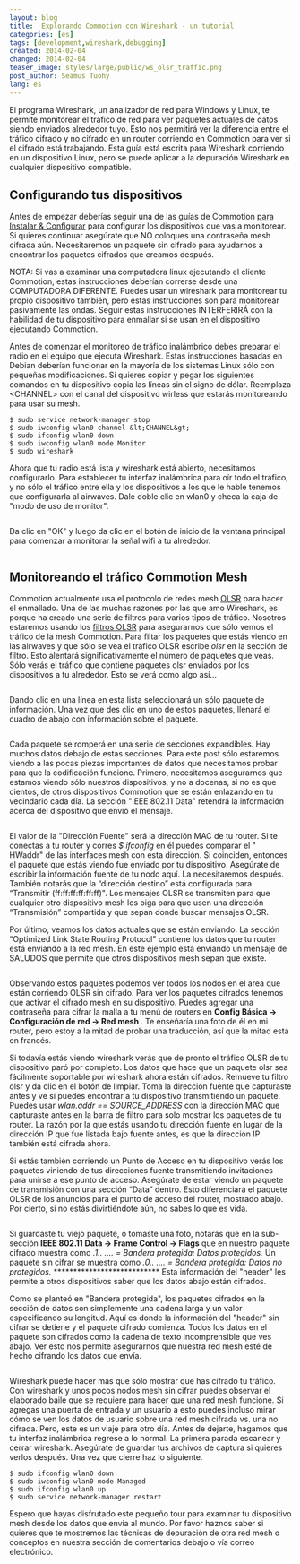 ```yaml
---
layout: blog
title:  Explorando Commotion con Wireshark - un tutorial
categories: [es]
tags: [development,wireshark,debugging]
created: 2014-02-04
changed: 2014-02-04
teaser_image: styles/large/public/ws_olsr_traffic.png
post_author: Seamus Tuohy
lang: es
---
```

<p>El programa Wireshark, un analizador de red para Windows y Linux, te permite monitorear el tráfico de red para ver paquetes actuales de datos siendo enviados alrededor tuyo. Esto nos permitirá ver la diferencia entre el tráfico cifrado y no cifrado en un router corriendo en Commotion para ver si el cifrado está trabajando. Esta guía está escrita para Wireshark corriendo en un dispositivo Linux, pero se puede aplicar a la depuración Wireshark en cualquier dispositivo compatible.<!--more--></p>

<h2>Configurando tus dispositivos</h2>

<p>Antes de empezar deberías seguir una de las guías de Commotion <a href="/docs/cck/installing-configuring"> para Instalar &amp; Configurar</a> para configurar los dispositivos que vas a monitorear. Si quieres continuar asegúrate que NO coloques una contraseña mesh cifrada aún. Necesitaremos un paquete sin cifrado para ayudarnos a encontrar los paquetes cifrados que creamos después.</p>

<p>NOTA: Si vas a examinar una computadora linux ejecutando el cliente Commotion, estas instrucciones deberían correrse desde una COMPUTADORA DIFERENTE. Puedes usar un wireshark para monitorear tu propio dispositivo también, pero estas instrucciones son para monitorear pasivamente las ondas. Seguir estas instrucciones INTERFERIRÁ con la habilidad de tu dispositivo para enmallar si se usan en el dispositivo ejecutando Commotion.</p>

<p>Antes de comenzar el monitoreo de tráfico inalámbrico debes preparar el radio en el equipo que ejecuta Wireshark. Estas instrucciones basadas en Debian deberían funcionar en la mayoría de los sistemas Linux sólo con pequeñas modificaciones. Si quieres copiar y pegar los siguientes comandos en tu dispositivo copia las líneas sin el signo de dólar. Reemplaza  &lt;CHANNEL&gt; con el canal del dispositivo wirless que estarás monitoreando para usar su mesh.</p>

	$ sudo service network-manager stop 
	$ sudo iwconfig wlan0 channel &lt;CHANNEL&gt; 
	$ sudo ifconfig wlan0 down 
	$ sudo iwconfig wlan0 mode Monitor 
	$ sudo wireshark

<p>Ahora que tu radio está lista y wireshark está abierto, necesitamos configurarlo. Para establecer tu interfaz inalámbrica para oír todo el tráfico, y no sólo el tráfico entre ella y los dispositivos a los que le hable tenemos que configurarla al airwaves. Dale doble clic en wlan0 y checa la caja de "modo de uso de monitor".</p>

<p><img alt="" src="/files/styles/large/public/ws_mon_mode.png" /></p>

<p>Da clic en "OK" y luego da clic en el botón de inicio de la ventana principal para comenzar a monitorar la señal wifi a tu alrededor.</p>

<p><img alt="" src="/files/styles/large/public/ws_traffic.png" /></p>

<h2>Monitoreando el tráfico Commotion Mesh</h2>

<p>Commotion actualmente usa el protocolo de redes mesh <a href="https://en.wikipedia.org/wiki/Optimized_Link_State_Routing_Protocol">OLSR</a>&nbsp;para hacer el enmallado. Una de las muchas razones por las que amo Wireshark, es porque ha creado una serie de filtros para varios tipos de tráfico. Nosotros estaremos usando los <a href="https://www.wireshark.org/docs/dfref/o/olsr.html">filtros OLSR</a> para asegurarnos que sólo vemos el tráfico de la mesh Commotion. Para filtar los paquetes que estás viendo en las airwaves y que sólo se vea el tráfico OLSR escribe&nbsp;<em>olsr </em> en la sección de filtro. Esto alentará significativamente el número de paquetes que veas. Sólo verás el tráfico que contiene paquetes olsr enviados por los dispositivos a tu alrededor. Esto se verá como algo así...</p>

<p><img alt="" src="/files/styles/large/public/ws_olsr_traffic.png" /></p>

<p>Dando clic en una línea en esta lista seleccionará un sólo paquete de información. Una vez que des clic en uno de estos paquetes, llenará el cuadro de abajo con información sobre el paquete.</p>

<p><img alt="" src="/files/styles/large/public/ws_olsr_packet.png" /></p>

<p>Cada paquete se romperá en una serie de secciones expandibles. Hay muchos datos debajo de estas secciones. Para este post sólo estaremos viendo a las pocas piezas importantes de datos que necesitamos probar para que la codificación funcione. Primero, necesitamos asegurarnos que estamos viendo sólo nuestros dispositivos, y no a docenas, si no es que cientos, de otros dispositivos Commotion que se están enlazando en tu vecindario cada día. La sección "IEEE 802.11 Data" retendrá la información acerca del dispositivo que envió el mensaje.</p>

<p><img alt="" src="/files/styles/large/public/ws_olsr_ieee.png" /></p>

<p>El valor de la "Dirección Fuente" será la dirección MAC de tu router. Si te conectas a tu router y corres&nbsp;<em>$ ifconfig </em> en él puedes comparar el " HWaddr" de las interfaces mesh con esta dirección. Si coinciden, entonces el paquete que estás viendo fue enviado por tu dispositivo. Asegúrate de escribir la información fuente de tu nodo aquí. La necesitaremos después. También notarás que la “dirección destino” está configurada para “Transmitir (ff:ff:ff:ff:ff:ff)". Los mensajes OLSR se transmiten para que cualquier otro dispositivo mesh los oiga para que usen una dirección “Transmisión” compartida y que sepan donde buscar mensajes OLSR.</p>

<p>Por último, veamos los datos actuales que se están enviando. La sección “Optimized Link State Routing Protocol" contiene los datos que tu router está enviando a la red mesh. En este ejemplo está enviando un mensaje de SALUDOS que permite que otros dispositivos mesh sepan que existe.</p>

<p><img alt="" src="/files/styles/large/public/ws_OLSR_TC_message.png" /></p>

<p>Observando estos paquetes podemos ver todos los nodos en el area que están corriendo OLSR sin cifrado. Para ver los paquetes cifrados tenemos que activar el cifrado mesh en su dispositivo. Puedes agregar una contraseña para cifrar la malla a tu menú de routers en <strong> Config Básica -&gt; Configuración de red -&gt; Red mesh </strong>. Te enseñaría una foto de él en mi router, pero estoy a la mitad de probar una traducción, así que la mitad está en francés.</p>

<p>Si todavía estás viendo wireshark verás que de pronto el tráfico OLSR de tu dispositivo paró por completo. Los datos que hace que un paquete olsr sea fácilmente soportable por wireshark ahora están cifrados. Remueve tu filtro olsr y da clic en el botón de limpiar. Toma la dirección fuente que capturaste antes y ve si puedes encontrar a tu dispositivo transmitiendo un paquete. Puedes usar&nbsp;<em>wlan.addr == SOURCE_ADDRESS </em> con la dirección MAC que capturaste antes en la barra de filtro para solo mostrar los paquetes de tu router. La razón por la que estás usando tu dirección fuente en lugar de la dirección IP que fue listada bajo fuente antes, es que la dirección IP también está cifrada ahora.</p>

<p>Si estás también corriendo un Punto de Acceso en tu dispositivo verás los paquetes viniendo de tus direcciones fuente transmitiendo invitaciones para unirse a ese punto de acceso. Asegúrate de estar viendo un paquete de transmisión con una sección “Data” dentro. Esto diferenciará el paquete OLSR de los anuncios para el punto de acceso del router, mostrado abajo. Por cierto, si no estás divirtiéndote aún, no sabes lo que es vida.</p>

<p><img alt="" src="/files/styles/large/public/ws_broadcast_frame.png" /></p>

<p>Si guardaste tu viejo paquete, o tomaste una foto, notarás que en la sub-sección <strong>IEEE 802.11 Data -&gt; Frame Control -&gt; Flags</strong> que en nuestro paquete cifrado muestra como&nbsp;<em>.1.. .... = Bandera protegida: Datos protegidos.</em> Un paquete sin cifrar se muestra como <em> .0.. .... = Bandera protegida: Datos no protegidos. </em>*************************** Esta información del "header" les permite a otros dispositivos saber que los datos abajo están cifrados.</p>

<p>Como se planteó en "Bandera protegida", los paquetes cifrados en la sección de datos son simplemente una cadena larga y un valor especificando su longitud. Aquí es donde la información del "header" sin cifrar se detiene y el paquete cifrado comienza. Todos los datos en el paquete son cifrados como la cadena de texto incomprensible que ves abajo. Ver esto nos permite asegurarnos que nuestra red mesh esté de hecho cifrando los datos que envía.</p>

<p><img alt="" src="/files/styles/large/public/ws_enc_data.png" /></p>

<p>Wireshark puede hacer más que sólo mostrar que has cifrado tu tráfico. Con wireshark y unos pocos nodos mesh sin cifrar puedes observar el elaborado baile que se requiere para hacer que una red mesh funcione. Si agregas una puerta de entrada y un usuario a esto puedes incluso mirar cómo se ven los datos de usuario sobre una red mesh cifrada vs. una no cifrada. Pero, este es un viaje para otro día. Antes de dejarte, hagamos que tu interfaz inalámbrica regrese a lo normal. La primera parada escanear y cerrar wireshark. Asegúrate de guardar tus archivos de captura si quieres verlos después. Una vez que cierre haz lo siguiente.</p>

	$ sudo ifconfig wlan0 down 
	$ sudo iwconfig wlan0 mode Managed 
	$ sudo ifconfig wlan0 up 
	$ sudo service network-manager restart

<p>Espero que hayas disfrutado este pequeño tour para examinar tu dispositivo mesh desde los datos que envía al mundo. Por favor haznos saber si quieres que te mostremos las técnicas de depuración de otra red mesh o conceptos en nuestra sección de comentarios debajo o vía correo electrónico.</p> 
